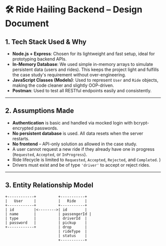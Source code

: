 # 🛠️ Ride Hailing Backend – Design Document

## 1. Tech Stack Used & Why

- **Node.js + Express**: Chosen for its lightweight and fast setup, ideal for prototyping backend APIs.
- **In-Memory Database**: We used simple in-memory arrays to simulate persistent data (users and rides). This keeps the project light and fulfills the case study's requirement without over-engineering.
- **JavaScript Classes (Models)**: Used to represent `User` and `Ride` objects, making the code cleaner and slightly OOP-driven.
- **Postman**: Used to test all RESTful endpoints easily and consistently.

---

## 2. Assumptions Made

- **Authentication** is basic and handled via mocked login with bcrypt-encrypted passwords.
- **No persistent database** is used. All data resets when the server restarts.
- **No frontend** – API-only solution as allowed in the case study.
- A user cannot request a new ride if they already have one in progress (`Requested`, `Accepted`, or `InProgress`).
- Ride lifecycle is limited to `Requested`, `Accepted`, `Rejected`, and `Completed`. )
- Drivers must exist and be of type `'driver'` to accept or reject rides.

---

## 3. Entity Relationship Model

```plaintext
+------------+          +-----------+
|   User     |          |   Ride    |
+------------+          +-----------+
| id         |<-------->| id        |
| name       |          | passengerId |
| type       |          | driverId  |
| password   |          | pickup    |
+------------+          | drop      |
                        | rideType  |
                        | status    |
                        +-----------+
